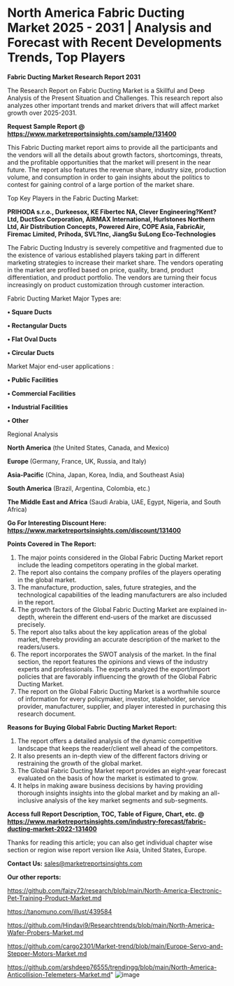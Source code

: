 # North America Fabric Ducting Market 2025 - 2031 | Analysis and Forecast with Recent Developments Trends, Top Players

<strong>Fabric Ducting Market Research Report 2031</strong>

The Research Report on Fabric Ducting Market is a Skillful and Deep Analysis of the Present Situation and Challenges. This research report also analyzes other important trends and market drivers that will affect market growth over 2025-2031.

<strong>Request Sample Report @ <a href=https://www.marketreportsinsights.com/sample/131400>https://www.marketreportsinsights.com/sample/131400</a></strong>

This Fabric Ducting market report aims to provide all the participants and the vendors will all the details about growth factors, shortcomings, threats, and the profitable opportunities that the market will present in the near future. The report also features the revenue share, industry size, production volume, and consumption in order to gain insights about the politics to contest for gaining control of a large portion of the market share.

Top Key Players in the Fabric Ducting Market:

<strong>PRIHODA s.r.o., Durkeesox, KE Fibertec NA, Clever Engineering?Kent?Ltd, DuctSox Corporation, AIRMAX International, Hurlstones Northern Ltd, Air Distribution Concepts, Powered Aire, COPE Asia, FabricAir, Firemac Limited, Prihoda, SVL?Inc, JiangSu SuLong Eco-Technologies</strong>

The Fabric Ducting Industry is severely competitive and fragmented due to the existence of various established players taking part in different marketing strategies to increase their market share. The vendors operating in the market are profiled based on price, quality, brand, product differentiation, and product portfolio. The vendors are turning their focus increasingly on product customization through customer interaction.

Fabric Ducting Market Major Types are:

<strong>• Square Ducts

• Rectangular Ducts

• Flat Oval Ducts

• Circular Ducts</strong>

Market Major end-user applications :

<strong>• Public Facilities

• Commercial Facilities

• Industrial Facilities

• Other</strong>

Regional Analysis

</u><strong><b>North America</b></strong> (the United States, Canada, and Mexico)

<strong><b>Europe </b></strong>(Germany, France, UK, Russia, and Italy)

<strong><b>Asia-Pacific</b></strong> (China, Japan, Korea, India, and Southeast Asia)

<strong><b>South America</b></strong> (Brazil, Argentina, Colombia, etc.)

<strong><b>The Middle East and Africa</b></strong> (Saudi Arabia, UAE, Egypt, Nigeria, and South Africa)

<strong>Go For Interesting Discount Here: <a href=https://www.marketreportsinsights.com/discount/131400>https://www.marketreportsinsights.com/discount/131400</a></strong>

<strong>Points Covered in The Report:</strong>
<ol>
  <li>The major points considered in the Global Fabric Ducting Market report include the leading competitors operating in the global market.</li>
  <li>The report also contains the company profiles of the players operating in the global market.</li>
  <li>The manufacture, production, sales, future strategies, and the technological capabilities of the leading manufacturers are also included in the report.</li>
  <li>The growth factors of the Global Fabric Ducting Market are explained in-depth, wherein the different end-users of the market are discussed precisely.</li>
  <li>The report also talks about the key application areas of the global market, thereby providing an accurate description of the market to the readers/users.</li>
  <li>The report incorporates the SWOT analysis of the market. In the final section, the report features the opinions and views of the industry experts and professionals. The experts analyzed the export/import policies that are favorably influencing the growth of the Global Fabric Ducting Market.</li>
  <li>The report on the Global Fabric Ducting Market is a worthwhile source of information for every policymaker, investor, stakeholder, service provider, manufacturer, supplier, and player interested in purchasing this research document.</li>
</ol>
<strong>Reasons for Buying Global Fabric Ducting Market Report:</strong>

<ol>
  <li>The report offers a detailed analysis of the dynamic competitive landscape that keeps the reader/client well ahead of the competitors.</li>
  <li>It also presents an in-depth view of the different factors driving or restraining the growth of the global market.</li>
  <li>The Global Fabric Ducting Market report provides an eight-year forecast evaluated on the basis of how the market is estimated to grow.</li>
  <li>It helps in making aware business decisions by having providing thorough insights insights into the global market and by making an all-inclusive analysis of the key market segments and sub-segments.</li>
</ol>
<strong>Access full Report Description, TOC, Table of Figure, Chart, etc. @ <a href=https://www.marketreportsinsights.com/industry-forecast/fabric-ducting-market-2022-131400>https://www.marketreportsinsights.com/industry-forecast/fabric-ducting-market-2022-131400</a></strong>


Thanks for reading this article; you can also get individual chapter wise section or region wise report version like Asia, United States, Europe.

<strong>Contact Us:</strong>
sales@marketreportsinsights.com

<strong>Our other reports:</strong>

<a href=https://github.com/faizy72/research/blob/main/North-America-Electronic-Pet-Training-Product-Market.md>https://github.com/faizy72/research/blob/main/North-America-Electronic-Pet-Training-Product-Market.md</a>

<a href=https://tanomuno.com/illust/439584>https://tanomuno.com/illust/439584</a>

<a href=https://github.com/Hindavi9/Researchtrends/blob/main/North-America-Wafer-Probers-Market.md>https://github.com/Hindavi9/Researchtrends/blob/main/North-America-Wafer-Probers-Market.md</a>

<a href=https://github.com/cargo2301/Market-trend/blob/main/Europe-Servo-and-Stepper-Motors-Market.md>https://github.com/cargo2301/Market-trend/blob/main/Europe-Servo-and-Stepper-Motors-Market.md</a>

<a href=https://github.com/arshdeep76555/trendingg/blob/main/North-America-Anticollision-Telemeters-Market.md>https://github.com/arshdeep76555/trendingg/blob/main/North-America-Anticollision-Telemeters-Market.md</a>"
![image](https://github.com/user-attachments/assets/7dcd68ee-9c46-46c0-a21c-308039b3ac86)

